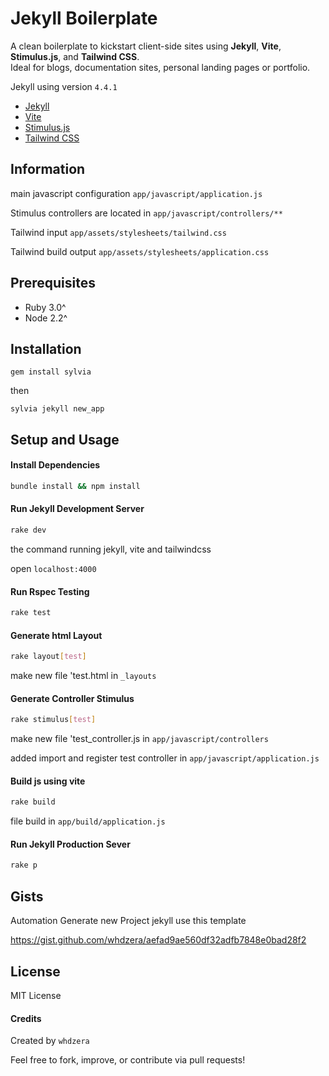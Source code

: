 # Jekyll Boilerplate

A clean boilerplate to kickstart client-side sites using **Jekyll**, **Vite**, **Stimulus.js**, and **Tailwind CSS**.  
Ideal for blogs, documentation sites, personal landing pages or portfolio.

Jekyll using version `4.4.1`

- [Jekyll](https://jekyllrb.com/)
- [Vite](https://vite.dev/)
- [Stimulus.js](https://stimulus.hotwired.dev/)
- [Tailwind CSS](https://tailwindcss.com/)

## Information

main javascript configuration `app/javascript/application.js`

Stimulus controllers are located in `app/javascript/controllers/**`

Tailwind input `app/assets/stylesheets/tailwind.css`

Tailwind build output `app/assets/stylesheets/application.css`

## Prerequisites

- Ruby 3.0^
- Node 2.2^

## Installation

```
gem install sylvia
```

then

```
sylvia jekyll new_app
```

## Setup and Usage

#### Install Dependencies

```bash
bundle install && npm install
```

#### Run Jekyll Development Server

```bash
rake dev
```

the command running jekyll, vite and tailwindcss

open `localhost:4000`

#### Run Rspec Testing

```bash
rake test
```

#### Generate html Layout

```bash
rake layout[test]
```

make new file 'test.html in `_layouts`

#### Generate Controller Stimulus

```bash
rake stimulus[test]
```

make new file 'test_controller.js in `app/javascript/controllers`

added import and register test controller in `app/javascript/application.js`

#### Build js using vite

```bash
rake build
```

file build in `app/build/application.js`

#### Run Jekyll Production Sever

```bash
rake p
```

## Gists

Automation Generate new Project jekyll use this template

https://gist.github.com/whdzera/aefad9ae560df32adfb7848e0bad28f2

## License

MIT License

#### Credits

Created by `whdzera`

Feel free to fork, improve, or contribute via pull requests!
